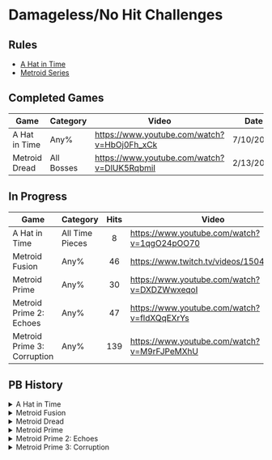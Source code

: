 # Damageless/No Hit Challenges

## Rules

- [A Hat in Time](https://pastebin.com/GLnPfYbr)
- [Metroid Series](http://bombch.us/DRr8)

## Completed Games

| Game | Category | Video | Date |
| --- | --- | --- | --- |
| A Hat in Time | Any% | https://www.youtube.com/watch?v=HbOj0Fh_xCk | 7/10/2022 |
| Metroid Dread | All Bosses | https://www.youtube.com/watch?v=DlUK5RqbmiI | 2/13/2022 |

## In Progress

| Game | Category | Hits | Video | Date |
| --- | --- | :---: | --- | --- |
| A Hat in Time | All Time Pieces | 8 | https://www.youtube.com/watch?v=1qgO24pOO70 | 8/4/2022 |
| Metroid Fusion | Any% | 46 | https://www.twitch.tv/videos/1504171132 | 6/4/2022 |
| Metroid Prime | Any% | 30 | https://www.youtube.com/watch?v=DXDZWwxeqoI | 1/10/2022 |
| Metroid Prime 2: Echoes | Any% | 47 | https://www.youtube.com/watch?v=fldXQqEXrYs | 1/26/2022 |
| Metroid Prime 3: Corruption | Any% | 139 | https://www.youtube.com/watch?v=M9rFJPeMXhU | 1/15/2022 |

## PB History

<details><summary>A Hat in Time</summary>
<p>

### Any%

| Hits | Video | Date |
| :---: | --- | :---: |
| 0 | https://www.youtube.com/watch?v=HbOj0Fh_xCk | 7/10/2022 |
| 1 | https://www.youtube.com/watch?v=4vF9fppXa5E | 7/5/2022 |
| 2 | https://www.youtube.com/watch?v=b7qXwVV6YXI | 7/2/2022 |
| 3 | https://www.youtube.com/watch?v=dLOCInAB0Hs | 6/22/2022 |
| 12 | https://www.youtube.com/watch?v=5OBtNdJj4iI | 6/20/2022 |
| 35 | https://www.youtube.com/watch?v=o1ryVaEniTI | 6/20/2022 |
| 38 | https://www.youtube.com/watch?v=yrgTSKdkmqU | 6/16/2022 |
  
### All Time Pieces

| Hits | Video | Date |
| :---: | --- | :---: |
| 8 | https://www.youtube.com/watch?v=1qgO24pOO70 | 8/4/2022 |
| 25 | https://www.youtube.com/watch?v=dllnt81TawA | 8/3/2022 |
| 28 | https://www.youtube.com/watch?v=zEAFuBb2tb0 | 7/22/2022 |
| 42 | https://www.youtube.com/watch?v=imhWxvfKAnw | 7/19/2022 |
| 73 | https://www.youtube.com/watch?v=oW2WnzVhafI | 7/18/2022 |
| 77 | https://www.youtube.com/watch?v=kHdIFxoy5_s | 7/15/2022 |

</p>
</details>

<details><summary>Metroid Fusion</summary>
<p>

| Hits | Video | Date |
| :---: | --- | :---: |
| 46 | https://www.twitch.tv/videos/1504171132 | 6/4/2022 |
| 49 | https://www.twitch.tv/videos/1313188107 | 5/26/2022 |

</p>
</details>

<details><summary>Metroid Dread</summary>
<p>

| Hits | Video | Date |
| :---: | --- | :---: |
| 0 | https://www.youtube.com/watch?v=DlUK5RqbmiI | 2/13/2022 |
| 1 | https://www.youtube.com/watch?v=bhsdTDZU9sY | 12/30/2021 |
| 2 | https://www.youtube.com/watch?v=ZqG2E1ROvLQ | 12/28/2021 |
| 4 | https://www.youtube.com/watch?v=BFsXlFMuvHA | 12/27/2021 |
| 5 | https://www.youtube.com/watch?v=wne8BGk7jCg | 12/26/2021 |
| 10 | https://www.youtube.com/watch?v=egQG-n4OfDA | 11/30/2021 |
| 19 | https://www.youtube.com/watch?v=aCCwDDjJJWo | 11/19/2021 |
| 21 | https://www.youtube.com/watch?v=DXDZWwxeqoI | 11/13/2021 |

</p>
</details>

<details><summary>Metroid Prime</summary>
<p>

| Hits | Video | Date |
| :---: | --- | :---: |
| 30 | https://www.youtube.com/watch?v=ERUsbRSy_zU | 1/10/2022 |
| 38 | https://www.youtube.com/watch?v=bmLJyBLfY5k | 1/5/2022 |
| 87 | https://www.youtube.com/watch?v=q2kyNSA0Zck | 1/2/2022 |

</p>
</details>

<details><summary>Metroid Prime 2: Echoes</summary>
<p>

| Hits | Video | Date |
| :---: | --- | :---: |
| 47 | https://www.youtube.com/watch?v=fldXQqEXrYs | 1/26/2022 |
| 64 | https://www.youtube.com/watch?v=MeiBb08N1uE | 1/6/2022 |

</p>
</details>

<details><summary>Metroid Prime 3: Corruption</summary>
<p>

| Hits | Video | Date |
| :---: | --- | :---: |
| 139 | https://www.youtube.com/watch?v=M9rFJPeMXhU | 1/15/2022 |

</p>
</details>
